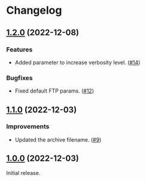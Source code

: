 # Changelog

## [1.2.0](https://github.com/jokay/docker-loxone-backup/releases/tag/1.2.0) (2022-12-08)

### Features

- Added parameter to increase verbosity level. ([#14])

### Bugfixes

- Fixed default FTP params. ([#12])

## [1.1.0](https://github.com/jokay/docker-loxone-backup/releases/tag/1.1.0) (2022-12-03)

### Improvements

- Updated the archive filename. ([#9])

## [1.0.0](https://github.com/jokay/docker-loxone-backup/releases/tag/1.0.0) (2022-12-03)

Initial release.

[#9]: https://github.com/jokay/docker-loxone-backup/issues/9
[#12]: https://github.com/jokay/docker-loxone-backup/issues/12
[#14]: https://github.com/jokay/docker-loxone-backup/issues/14
